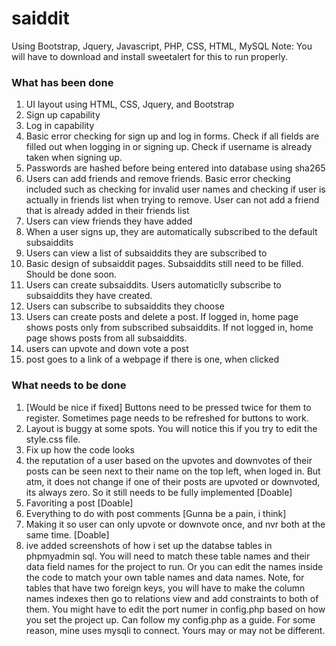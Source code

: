 # saiddit
Using Bootstrap, Jquery, Javascript, PHP, CSS, HTML, MySQL
Note: You will have to download and install sweetalert for this to run properly.
### What has been done
1. UI layout using HTML, CSS, Jquery, and Bootstrap
2. Sign up capability
3. Log in capability
4. Basic error checking for sign up and log in forms. Check if all fields are filled out when logging in or signing up. Check if username is already taken when signing up.
5. Passwords are hashed before being entered into database using sha265
6. Users can add friends and remove friends. Basic error checking included such as checking for invalid user names and checking if user is actually in friends list when trying to remove. User can not add a friend that is already added in their friends list
7. Users can view friends they have added
8. When a user signs up, they are automatically subscribed to the default subsaiddits
9. Users can view a list of subsaiddits they are subscribed to
10. Basic design of subsaiddit pages. Subsaiddits still need to be filled. Should be done soon.
11. Users can create subsaiddits. Users automaticlly subscribe to subsaiddits they have created.
12. Users can subscribe to subsaiddits they choose
13. Users can create posts and delete a post. If logged in, home page shows posts only from subscribed subsaiddits. If not logged in, home page shows posts from all subsaiddits. 
14. users can upvote and down vote a post
15. post goes to a link of a webpage if there is one, when clicked


### What needs to be done
1. [Would be nice if fixed] Buttons need to be pressed twice for them to register. Sometimes page needs to be refreshed for   buttons to work.
2. Layout is buggy at some spots. You will notice this if you try to edit the style.css file.
3. Fix up how the code looks
4. the reputation of a user based on the upvotes and downvotes of their posts can be seen next to their name on the top left, when loged in. But atm, it does not change if one of their posts are upvoted or downvoted, its always zero. So it still needs to be fully implemented [Doable]
5. Favoriting a post [Doable]
6. Everything to do with post comments [Gunna be a pain, i think]
7. Making it so user can only upvote or downvote once, and nvr both at the same time. [Doable]
8. ive added screenshots of how i set up the databse tables in phpmyadmin sql. You will need to match these table names and their data field names for the project to run. Or you can edit the names inside the code to match your own table names and data names.  Note, for tables that have two foreign keys, you will have to make the column names indexes then go to relations view and add constraints to both of them. You might have to edit the port numer in config.php based on how you set the project up. Can follow my config.php as a guide. For some reason, mine uses mysqli to connect. Yours may or may not be different.
 



